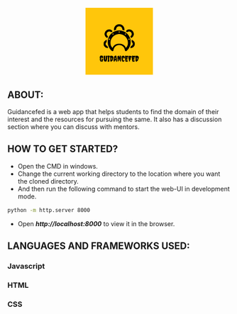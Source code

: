 
<p align="center">
    <a href="" target="_blank">
        <img width="30%" height="50%" src="images\guidanceFED.png"  >
    </a>
   </p>


## ABOUT:
Guidancefed is a web app that helps students to find the domain of their interest and the resources for pursuing the same. It also has a discussion section where you can discuss with mentors.


## HOW TO GET STARTED?

- Open the CMD in windows.
- Change the current working directory to the location where you want the cloned directory.
- And then run the following command to start the web-UI in development mode.
```sh
python -m http.server 8000
```
- Open ***http://localhost:8000*** to view it in the browser.

## LANGUAGES AND FRAMEWORKS USED:

 <div>
  <h3>Javascript</h3>
  <h3>HTML</h3>
  <h3>CSS</h3>
 </div>


</br>
</br>



